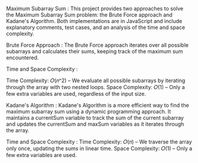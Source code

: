 Maximum Subarray Sum : 
This project provides two approaches to solve the Maximum Subarray Sum problem: the Brute Force approach and Kadane's Algorithm. Both implementations are in JavaScript and include explanatory comments, test cases, and an analysis of the time and space complexity.

Brute Force Approach : 
The Brute Force approach iterates over all possible subarrays and calculates their sums, keeping track of the maximum sum encountered.

Time and Space Complexity : 

Time Complexity: 𝑂(𝑛^2)
 – We evaluate all possible subarrays by iterating through the array with two nested loops.
Space Complexity: 𝑂(1)
 – Only a few extra variables are used, regardless of the input size.


Kadane's Algorithm :
Kadane's Algorithm is a more efficient way to find the maximum subarray sum using a dynamic programming approach. It maintains a currentSum variable to track the sum of the current subarray and updates the currentSum and maxSum variables as it iterates through the array.

Time and Space Complexity : 
Time Complexity: 𝑂(𝑛)
 – We traverse the array only once, updating the sums in linear time.
Space Complexity: 𝑂(1)
 – Only a few extra variables are used.

